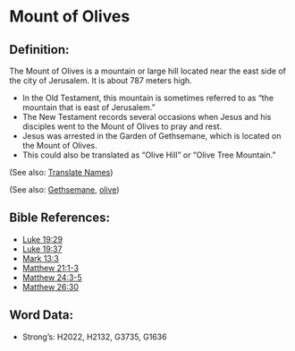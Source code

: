 # Mount of Olives

## Definition:

The Mount of Olives is a mountain or large hill located near the east side of the city of Jerusalem. It is about 787 meters high.

* In the Old Testament, this mountain is sometimes referred to as “the mountain that is east of Jerusalem.”
* The New Testament records several occasions when Jesus and his disciples went to the Mount of Olives to pray and rest.
* Jesus was arrested in the Garden of Gethsemane, which is located on the Mount of Olives.
* This could also be translated as “Olive Hill” or “Olive Tree Mountain.”

(See also: [Translate Names](../../translate/translate-names))

(See also: [Gethsemane](../names/gethsemane.md), [olive](../other/olive.md))

## Bible References:

* [Luke 19:29](rc://en/tn/help/luk/19/29)
* [Luke 19:37](rc://en/tn/help/luk/19/37)
* [Mark 13:3](rc://en/tn/help/mrk/13/03)
* [Matthew 21:1-3](rc://en/tn/help/mat/21/01)
* [Matthew 24:3-5](rc://en/tn/help/mat/24/03)
* [Matthew 26:30](rc://en/tn/help/mat/26/30)

## Word Data:

* Strong’s: H2022, H2132, G3735, G1636
